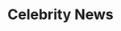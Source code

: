 ---
sub-section: "celebrity"
title: "Celebrity News"
image: "https://images.unsplash.com/photo-1534253893894-10d024888e49?ixlib=rb-1.2.1&ixid=eyJhcHBfaWQiOjEyMDd9&auto=format&fit=crop&w=500&q=60"
---